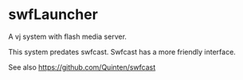 # swfLauncher

A vj system with flash media server.

This system predates swfcast. Swfcast has a more friendly interface.

See also https://github.com/Quinten/swfcast





